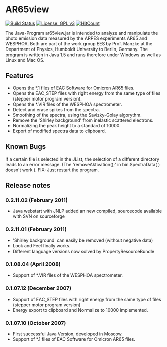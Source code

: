 # AR65view
[![Build Status](https://travis-ci.com/kreier/ar65view.svg?branch=master)](https://travis-ci.com/kreier/ar65view)
[![License: GPL v3](https://img.shields.io/badge/License-GPLv3-blue.svg)](https://www.gnu.org/licenses/gpl-3.0)
[![HitCount](http://hits.dwyl.io/kreier/ar65view.svg)](http://hits.dwyl.io/kreier/ar65view)

The Java-Program ar65view.jar is intended to analyze and manipulate the photo emission data measured by the ARPES experiments AR65 and WESPHOA. Both are part of the work group EES by Prof. Manzke at the Department of Physics, Humboldt University to Berlin, Germany. The program is written in Java 1.5 and runs therefore under Windows as well as Linux and Mac OS.

## Features
- Opens the *.1 files of EAC Software for Omicron AR65 files.
- Opens the EAC_STEP files with right energy from the same type of files (stepper motor program version).
- Opens the *.VIR files of the WESPHOA spectrometer.
- Detect and erase spikes from the spectra.
- Smoothing of the spectra, using the Savizky-Golay algorythm.
- Remove the 'Shirley background' from inelastic scattered electrons.
- Normalizing the peak height to a standard of 10000.
- Export of modified spectra data to clipboard.


## Known Bugs

If a certain file is selected in the JList, the selection of a different directory leads to an error message. (The 'removeAktivation();' in bin.SpectraData( ) doesn't work ). FIX: Just restart the program.

## Release notes

### 0.2.11.02 (February 2011)
- Java webstart with JNLP added an new compiled, sourcecode available with SVN on sourceforge

### 0.2.11.01 (February 2011)
- 'Shirley background' can easily be removed (without negative data)
- Look and Feel finally works.
- Different language versions now solved by PropertyResourceBundle

### 0.1.08.04 (April 2008)
- Support of *.VIR files of the WESPHOA spectrometer.
 
### 0.1.07.12 (December 2007)
- Support of EAC_STEP files with right energy from the same type of files (stepper motor program version)
- Energy export to clipboard and Normalize to 10000 implemented.

### 0.1.07.10 (October 2007)
- First successful Java Version, developed in Moscow.
- Support of *.1 files of EAC Software for Omicron AR65 files.
